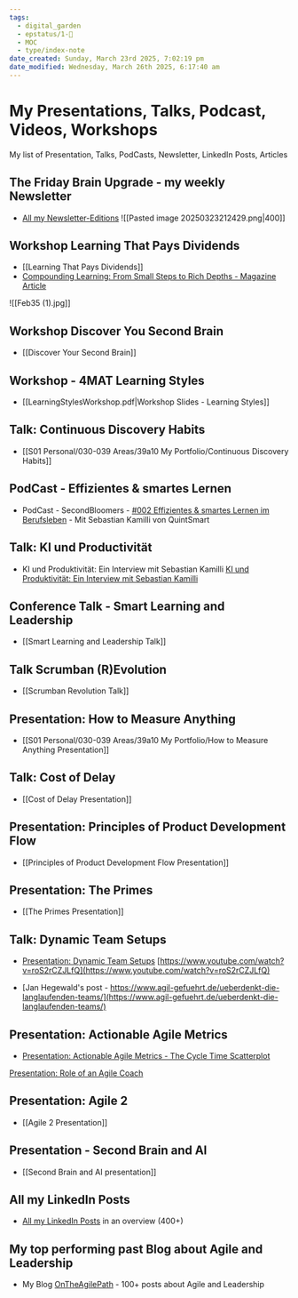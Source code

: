 ```yaml
---
tags:
  - digital_garden
  - epstatus/1-🌱
  - MOC
  - type/index-note
date_created: Sunday, March 23rd 2025, 7:02:19 pm
date_modified: Wednesday, March 26th 2025, 6:17:40 am
---
```

# My Presentations, Talks, Podcast, Videos, Workshops

My list of Presentation, Talks, PodCasts, Newsletter, LinkedIn Posts, Articles

## The Friday Brain Upgrade - my weekly Newsletter
- [All my Newsletter-Editions](https://pages.quintsmart.com/profile)
![[Pasted image 20250323212429.png|400]]

## Workshop Learning That Pays Dividends
- [[Learning That Pays Dividends]]
- [Compounding Learning: From Small Steps to Rich Depths - Magazine Article](https://leonardo.institute/SPARK/February2025/)

![[Feb35 (1).jpg]]

## Workshop Discover You Second Brain
- [[Discover Your Second Brain]]

## Workshop - 4MAT Learning Styles
- [[LearningStylesWorkshop.pdf|Workshop Slides - Learning Styles]]

## Talk: Continuous Discovery Habits
- [[S01 Personal/030-039 Areas/39a10 My Portfolio/Continuous Discovery Habits]]

## PodCast - Effizientes & smartes Lernen
- PodCast - SecondBloomers - [#002 Effizientes & smartes Lernen im Berufsleben](https://secondbloomers.letscast.fm/episode/002-effizientes-smartes-lernen-im-berufsleben-mit-sebastian-kamilli-von-quintsmart) - Mit Sebastian Kamilli von QuintSmart

## Talk: KI und Productivität
- KI und Produktivität: Ein Interview mit Sebastian Kamilli
[KI und Produktivität: Ein Interview mit Sebastian Kamilli](https://www.youtube.com/watch?v=KDhSoN8_GZg)

## Conference Talk - Smart Learning and Leadership
- [[Smart Learning and Leadership Talk]]

## Talk Scrumban (R)Evolution
- [[Scrumban Revolution Talk]]

## Presentation: How to Measure Anything
- [[S01 Personal/030-039 Areas/39a10 My Portfolio/How to Measure Anything Presentation]]

## Talk: Cost of Delay
- [[Cost of Delay Presentation]]

## Presentation: Principles of Product Development Flow
- [[Principles of Product Development Flow Presentation]]

## Presentation: The Primes
+ [[The Primes Presentation]]

## Talk: Dynamic Team Setups
- [Presentation: Dynamic Team Setups](https://www.slideshare.net/slideshow/dynamic-team-setups-manage-agile/69233157)
[https://www.youtube.com/watch?v=roS2rCZJLfQ](https://www.youtube.com/watch?v=roS2rCZJLfQ)

- [Jan Hegewald's post - https://www.agil-gefuehrt.de/ueberdenkt-die-langlaufenden-teams/](https://www.agil-gefuehrt.de/ueberdenkt-die-langlaufenden-teams/)

## Presentation: Actionable Agile Metrics
+ [Presentation: Actionable Agile Metrics - The Cycle Time Scatterplot](https://www.youtube.com/watch?v=ayPdUMZHpwA&list=PL6gSzfLOGxrJ--gB70BgHtiCKsAJKJ4Wb&index=2)

[Presentation: Role of an Agile Coach](https://youtu.be/x2HKzohWTBM?si=sbMg-bSbEJBOP3l0)

## Presentation: Agile 2

- [[Agile 2 Presentation]]


## Presentation - Second Brain and AI

- [[Second Brain and AI presentation]]

## All my LinkedIn Posts
- [All my LinkedIn Posts](https://digital-garden.ontheagilepath.net/linkedin) in an overview (400+)

## My top performing past Blog about Agile and Leadership
- My Blog [OnTheAgilePath](https://ontheagilepath.net/) - 100+ posts about Agile and Leadership